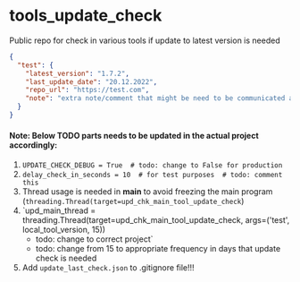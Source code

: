 # tools_update_check
Public repo for check in various tools if update to latest version is needed

```json
{
  "test": {
    "latest_version": "1.7.2",
    "last_update_date": "20.12.2022",
    "repo_url": "https://test.com",
    "note": "extra note/comment that might be need to be communicated as well"
  }
}
```

#### Note: Below TODO parts needs to be updated in the actual project accordingly:
1. `UPDATE_CHECK_DEBUG = True  # todo: change to False for production`
2. `delay_check_in_seconds = 10  # for test purposes  # todo: comment this`
3. Thread usage is needed in __main__ to avoid freezing the main program (`threading.Thread(target=upd_chk_main_tool_update_check`)
4. `upd_main_thread = threading.Thread(target=upd_chk_main_tool_update_check, args=('test', local_tool_version, 15))   
   - todo: change to correct project`
   - todo: change from 15 to appropriate frequency in days that update check is needed 
5. Add `update_last_check.json` to .gitignore file!!!